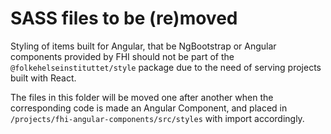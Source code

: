 # SASS files to be (re)moved

Styling of items built for Angular, that be NgBootstrap or Angular components provided by FHI should not be part of the `@folkehelseinstituttet/style` package due to the need of serving projects built with React.

The files in this folder will be moved one after another when the corresponding code is made an Angular Component, and placed in `/projects/fhi-angular-components/src/styles` with import accordingly.
